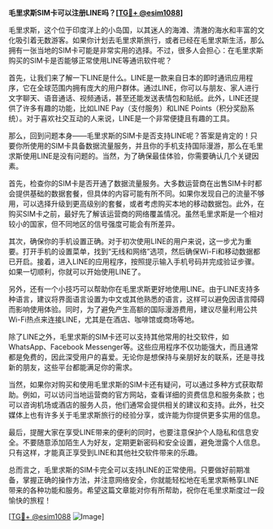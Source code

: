 **毛里求斯SIM卡可以注册LINE吗？[[TG💪+ @esim1088](https://t.me/s/esim1088)]**

毛里求斯，这个位于印度洋上的小岛国，以其迷人的海滩、清澈的海水和丰富的文化吸引着无数游客。如果你计划去毛里求斯旅行，或者已经在毛里求斯生活，那么拥有一张当地的SIM卡可能是非常实用的选择。不过，很多人会担心：在毛里求斯购买的SIM卡是否能够正常使用LINE等通讯软件呢？

首先，让我们来了解一下LINE是什么。LINE是一款来自日本的即时通讯应用程序，它在全球范围内拥有庞大的用户群体。通过LINE，你可以与朋友、家人进行文字聊天、语音通话、视频通话，甚至还能发送表情包和贴纸。此外，LINE还提供了许多有趣的功能，比如LINE Pay（支付服务）和LINE Points（积分奖励系统）。对于喜欢社交互动的人来说，LINE是一个非常便捷且有趣的工具。

那么，回到问题本身——毛里求斯的SIM卡是否支持LINE呢？答案是肯定的！只要你所使用的SIM卡具备数据流量服务，并且你的手机支持国际漫游，那么在毛里求斯使用LINE是没有问题的。当然，为了确保最佳体验，你需要确认几个关键因素。

首先，检查你的SIM卡是否开通了数据流量服务。大多数运营商在出售SIM卡时都会提供基础的数据套餐，但具体的内容可能有所不同。如果你发现自己的流量不够用，可以选择升级到更高级别的套餐，或者考虑购买本地的移动数据包。此外，在购买SIM卡之前，最好先了解该运营商的网络覆盖情况。虽然毛里求斯是一个相对较小的国家，但不同地区的信号强度可能会有所差异。

其次，确保你的手机设置正确。对于初次使用LINE的用户来说，这一步尤为重要。打开手机的设置菜单，找到“无线和网络”选项，然后确保Wi-Fi和移动数据都已开启。接着，进入LINE的应用程序，按照提示输入手机号码并完成验证步骤。如果一切顺利，你就可以开始使用LINE了。

另外，还有一个小技巧可以帮助你在毛里求斯更好地使用LINE。由于LINE支持多种语言，建议将界面语言设置为中文或其他熟悉的语言，这样可以避免因语言障碍而影响使用体验。同时，为了避免产生高额的国际漫游费用，建议尽量利用公共Wi-Fi热点来连接LINE，尤其是在酒店、咖啡馆或商场等地。

除了LINE之外，毛里求斯的SIM卡还可以支持其他常用的社交软件，如WhatsApp、Facebook Messenger等。这些应用程序不仅功能强大，而且通常都是免费的，因此深受用户的喜爱。无论你是想保持与亲朋好友的联系，还是寻找新的朋友，这些平台都能满足你的需求。

当然，如果你对购买和使用毛里求斯的SIM卡还有疑问，可以通过多种方式获取帮助。例如，可以访问当地运营商的官方网站，查看详细的资费信息和服务条款；也可以咨询机场或酒店的服务人员，他们通常会提供相关的建议和支持。此外，社交媒体上也有许多关于毛里求斯旅行的经验分享，或许能为你提供更多实用的信息。

最后，提醒大家在享受LINE带来的便利的同时，也要注意保护个人隐私和信息安全。不要随意添加陌生人为好友，定期更新密码和安全设置，避免泄露个人信息。只有这样，才能真正享受到LINE和其他社交软件带来的乐趣。

总而言之，毛里求斯的SIM卡完全可以支持LINE的正常使用。只要做好前期准备，掌握正确的操作方法，并注意网络安全，你就能轻松地在毛里求斯畅享LINE带来的各种功能和服务。希望这篇文章能对你有所帮助，祝你在毛里求斯度过一段愉快的旅程！

[[TG💪+ @esim1088](https://t.me/s/esim1088) ![Image](https://i.postimg.cc/4NQfJmqS/Snipaste-2025-05-13-00-14-12.png)]